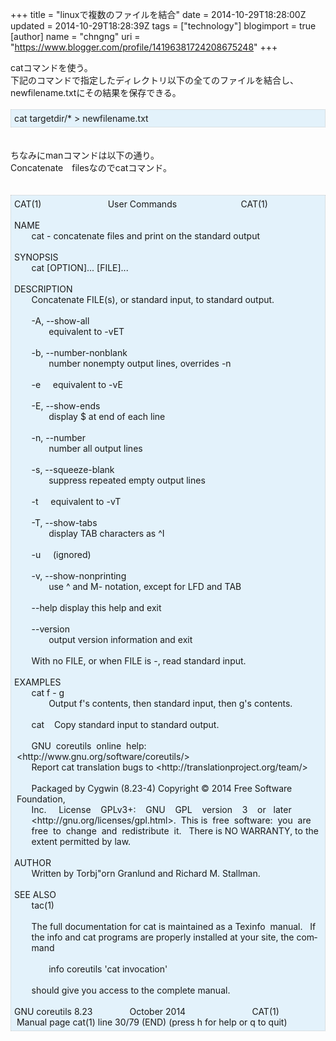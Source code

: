 +++
title = "linuxで複数のファイルを結合"
date = 2014-10-29T18:28:00Z
updated = 2014-10-29T18:28:39Z
tags = ["technology"]
blogimport = true 
[author]
	name = "chngng"
	uri = "https://www.blogger.com/profile/14196381724208675248"
+++

<div dir="ltr" style="text-align: left;" trbidi="on"><div dir="ltr" style="text-align: left;" trbidi="on">catコマンドを使う。<br />下記のコマンドで指定したディレクトリ以下の全てのファイルを結合し、<br />newfilename.txtにその結果を保存できる。<br /><br /><div style="background-color: #e3f2fb; border: 1px dotted #CCCCCC; padding: 5px;">cat targetdir/* &gt; newfilename.txt&nbsp;</div></div><br /><br />ちなみにmanコマンドは以下の通り。<br />Concatenate　filesなのでcatコマンド。<br /><br /><br /><div style="background-color: #e3f2fb; border: 1px dotted #CCCCCC; padding: 5px;">CAT(1) &nbsp; &nbsp; &nbsp; &nbsp; &nbsp; &nbsp; &nbsp; &nbsp; &nbsp; &nbsp; &nbsp; &nbsp; &nbsp; User Commands &nbsp; &nbsp; &nbsp; &nbsp; &nbsp; &nbsp; &nbsp; &nbsp; &nbsp; &nbsp; &nbsp; &nbsp; &nbsp;CAT(1)<br /><br />NAME<br />&nbsp; &nbsp; &nbsp; &nbsp;cat - concatenate files and print on the standard output<br /><br />SYNOPSIS<br />&nbsp; &nbsp; &nbsp; &nbsp;cat [OPTION]... [FILE]...<br /><br />DESCRIPTION<br />&nbsp; &nbsp; &nbsp; &nbsp;Concatenate FILE(s), or standard input, to standard output.<br /><br />&nbsp; &nbsp; &nbsp; &nbsp;-A, --show-all<br />&nbsp; &nbsp; &nbsp; &nbsp; &nbsp; &nbsp; &nbsp; equivalent to -vET<br /><br />&nbsp; &nbsp; &nbsp; &nbsp;-b, --number-nonblank<br />&nbsp; &nbsp; &nbsp; &nbsp; &nbsp; &nbsp; &nbsp; number nonempty output lines, overrides -n<br /><br />&nbsp; &nbsp; &nbsp; &nbsp;-e &nbsp; &nbsp; equivalent to -vE<br /><br />&nbsp; &nbsp; &nbsp; &nbsp;-E, --show-ends<br />&nbsp; &nbsp; &nbsp; &nbsp; &nbsp; &nbsp; &nbsp; display $ at end of each line<br /><br />&nbsp; &nbsp; &nbsp; &nbsp;-n, --number<br />&nbsp; &nbsp; &nbsp; &nbsp; &nbsp; &nbsp; &nbsp; number all output lines<br /><br />&nbsp; &nbsp; &nbsp; &nbsp;-s, --squeeze-blank<br />&nbsp; &nbsp; &nbsp; &nbsp; &nbsp; &nbsp; &nbsp; suppress repeated empty output lines<br /><div><br /></div>&nbsp; &nbsp; &nbsp; &nbsp;-t &nbsp; &nbsp; equivalent to -vT<br /><br />&nbsp; &nbsp; &nbsp; &nbsp;-T, --show-tabs<br />&nbsp; &nbsp; &nbsp; &nbsp; &nbsp; &nbsp; &nbsp; display TAB characters as ^I<br /><br />&nbsp; &nbsp; &nbsp; &nbsp;-u &nbsp; &nbsp; (ignored)<br /><br />&nbsp; &nbsp; &nbsp; &nbsp;-v, --show-nonprinting<br />&nbsp; &nbsp; &nbsp; &nbsp; &nbsp; &nbsp; &nbsp; use ^ and M- notation, except for LFD and TAB<br /><br />&nbsp; &nbsp; &nbsp; &nbsp;--help display this help and exit<br /><br />&nbsp; &nbsp; &nbsp; &nbsp;--version<br />&nbsp; &nbsp; &nbsp; &nbsp; &nbsp; &nbsp; &nbsp; output version information and exit<br /><br />&nbsp; &nbsp; &nbsp; &nbsp;With no FILE, or when FILE is -, read standard input.<br /><br />EXAMPLES<br />&nbsp; &nbsp; &nbsp; &nbsp;cat f - g<br />&nbsp; &nbsp; &nbsp; &nbsp; &nbsp; &nbsp; &nbsp; Output f's contents, then standard input, then g's contents.<br /><br />&nbsp; &nbsp; &nbsp; &nbsp;cat &nbsp; &nbsp;Copy standard input to standard output.<br /><br />&nbsp; &nbsp; &nbsp; &nbsp;GNU &nbsp;coreutils &nbsp;online &nbsp;help: &nbsp;&lt;http://www.gnu.org/software/coreutils/&gt;<br />&nbsp; &nbsp; &nbsp; &nbsp;Report cat translation bugs to &lt;http://translationproject.org/team/&gt;<br /><br />&nbsp; &nbsp; &nbsp; &nbsp;Packaged by Cygwin (8.23-4) Copyright © 2014 Free Software &nbsp;Foundation,<br />&nbsp; &nbsp; &nbsp; &nbsp;Inc. &nbsp; &nbsp; License &nbsp; &nbsp;GPLv3+: &nbsp; &nbsp;GNU &nbsp; &nbsp;GPL &nbsp; &nbsp;version &nbsp; &nbsp;3 &nbsp; &nbsp;or &nbsp; later<br />&nbsp; &nbsp; &nbsp; &nbsp;&lt;http://gnu.org/licenses/gpl.html&gt;. &nbsp;This is &nbsp;free &nbsp;software: &nbsp;you &nbsp;are<br />&nbsp; &nbsp; &nbsp; &nbsp;free &nbsp;to &nbsp;change &nbsp;and &nbsp;redistribute &nbsp;it. &nbsp; There is NO WARRANTY, to the<br />&nbsp; &nbsp; &nbsp; &nbsp;extent permitted by law.<br /><br />AUTHOR<br />&nbsp; &nbsp; &nbsp; &nbsp;Written by Torbj"orn Granlund and Richard M. Stallman.<br /><br />SEE ALSO<br />&nbsp; &nbsp; &nbsp; &nbsp;tac(1)<br /><br />&nbsp; &nbsp; &nbsp; &nbsp;The full documentation for cat is maintained as a Texinfo &nbsp;manual. &nbsp; If<br />&nbsp; &nbsp; &nbsp; &nbsp;the info and cat programs are properly installed at your site, the com‐<br />&nbsp; &nbsp; &nbsp; &nbsp;mand<br /><br />&nbsp; &nbsp; &nbsp; &nbsp; &nbsp; &nbsp; &nbsp; info coreutils 'cat invocation'<br /><br />&nbsp; &nbsp; &nbsp; &nbsp;should give you access to the complete manual.<br /><br />GNU coreutils 8.23 &nbsp; &nbsp; &nbsp; &nbsp; &nbsp; &nbsp; &nbsp; October 2014 &nbsp; &nbsp; &nbsp; &nbsp; &nbsp; &nbsp; &nbsp; &nbsp; &nbsp; &nbsp; &nbsp; &nbsp; &nbsp; CAT(1)<br />&nbsp;Manual page cat(1) line 30/79 (END) (press h for help or q to quit)</div><br /></div>
